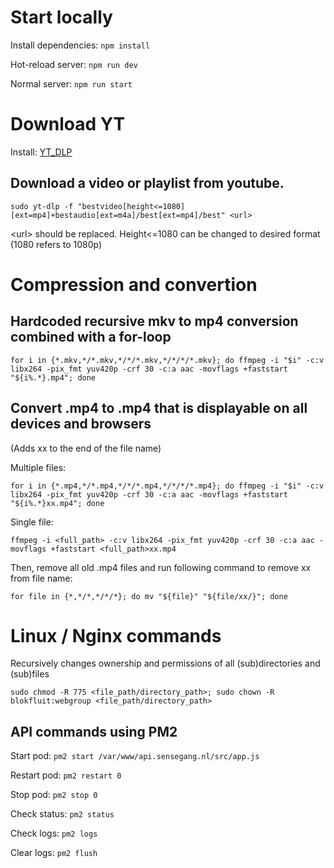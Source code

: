 # Start locally
Install dependencies: ```npm install```

Hot-reload server: ```npm run dev```

Normal server: ```npm run start```

# Download YT

Install: [YT_DLP](https://github.com/yt-dlp/yt-dlp)

## Download a video or playlist from youtube.

```sudo yt-dlp -f "bestvideo[height<=1080][ext=mp4]+bestaudio[ext=m4a]/best[ext=mp4]/best" <url>```

\<url\> should be replaced. Height<=1080 can be changed to desired format (1080 refers to 1080p)


# Compression and convertion

## Hardcoded recursive mkv to mp4 conversion combined with a for-loop

```for i in {*.mkv,*/*.mkv,*/*/*.mkv,*/*/*/*.mkv}; do ffmpeg -i "$i" -c:v libx264 -pix_fmt yuv420p -crf 30 -c:a aac -movflags +faststart "${i%.*}.mp4"; done```


## Convert .mp4 to .mp4 that is displayable on all devices and browsers

(Adds xx to the end of the file name)

Multiple files:

```for i in {*.mp4,*/*.mp4,*/*/*.mp4,*/*/*/*.mp4}; do ffmpeg -i "$i" -c:v libx264 -pix_fmt yuv420p -crf 30 -c:a aac -movflags +faststart "${i%.*}xx.mp4"; done```

Single file:

```ffmpeg -i <full_path> -c:v libx264 -pix_fmt yuv420p -crf 30 -c:a aac -movflags +faststart <full_path>xx.mp4```

Then, remove all old .mp4 files and run following command to remove xx from file name:

```for file in {*,*/*,*/*/*}; do mv "${file}" "${file/xx/}"; done```


# Linux / Nginx commands

Recursively changes ownership and permissions of all (sub)directories and (sub)files

```sudo chmod -R 775 <file_path/directory_path>; sudo chown -R blokfluit:webgroup <file_path/directory_path>```

## API commands using PM2

Start pod: ```pm2 start /var/www/api.sensegang.nl/src/app.js```

Restart pod: ```pm2 restart 0```

Stop pod: ```pm2 stop 0```

Check status: ```pm2 status```

Check logs: ```pm2 logs```

Clear logs: ```pm2 flush```